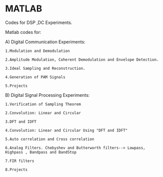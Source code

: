# MATLAB
Codes for DSP ,DC Experiments.

Matlab codes for:

A) Digital Communication Experiments:

	1.Modulation and Demodulation

	2.Amplitude Modulation, Coherent Demodulation and Envelope Detection.

	3.Ideal Sampling and Reconstruction.
	
	4.Generation of PAM Signals

	5.Projects
 B) Digital Signal Processing Experiments:
 	
	1.Verification of Sampling Theorem
	
	2.Convolution: Linear and Circular
	
	3.DFT and IDFT
	
	4.Convolution: Linear and Circular Using "DFT and IDFT"
	
	5.Auto correlation and Cross correlation
	
	6.Analog Filters. Chebyshev and Butterworth filters--> Lowpass, Highpass , Bandpass and BandStop
	
	7.FIR filters
	
	8.Projects
